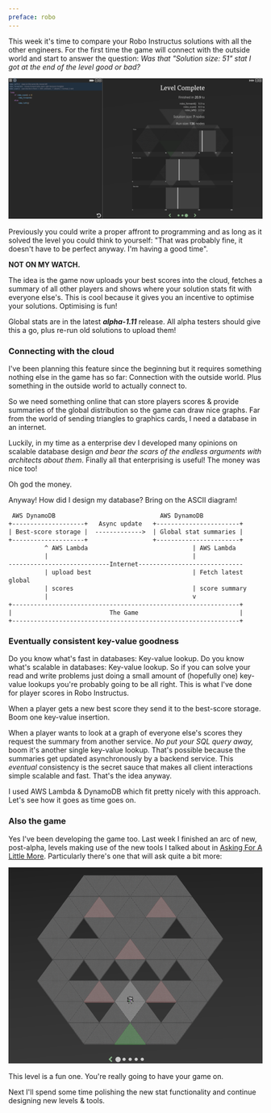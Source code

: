 ```yaml
---
preface: robo
---
```

This week it's time to compare your Robo Instructus solutions with all the other engineers. For the first time the game will connect with the outside world and start to answer the question: _Was that "Solution size: 51" stat I got at the end of the level good or bad?_

![](/assets/2018-02-24/graphs.png "Global stat graphs v1")

Previously you could write a proper affront to programming and as long as it solved the level you could think to yourself: "That was probably fine, it doesn't have to be perfect anyway. I'm having a good time".

**NOT ON MY WATCH.**

The idea is the game now uploads your best scores into the cloud, fetches a summary of all other players and shows where your solution stats fit with everyone else's. This is cool because it gives you an incentive to optimise your solutions. Optimising is fun!

Global stats are in the latest ***alpha-1.11*** release. All alpha testers should give this a go, plus re-run old solutions to upload them!

### Connecting with the cloud
I've been planning this feature since the beginning but it requires something nothing else in the game has so far: Connection with the outside world. Plus something in the outside world to actually connect to.

So we need something online that can store players scores & provide summaries of the global distribution so the game can draw nice graphs. Far from the world of sending triangles to graphics cards, I need a database in an internet.

Luckily, in my time as a enterprise dev I developed many opinions on scalable database design _and bear the scars of the endless arguments with architects about them_. Finally all that enterprising is useful! The money was nice too!

Oh god the money.

Anyway! How did I design my database? Bring on the ASCII diagram!

```
 AWS DynamoDB                             AWS DynamoDB
+--------------------+   Async update   +-----------------------+
| Best-score storage |  ------------->  | Global stat summaries |
+--------------------+                  +-----------------------+
          ^ AWS Lambda                             | AWS Lambda
          |                                        |
----------------------------Internet-----------------------------
          | upload best                            | Fetch latest global
          | scores                                 | score summary
          |                                        v
+---------------------------------------------------------------+
|                           The Game                            |
+---------------------------------------------------------------+
```

### Eventually consistent key-value goodness
Do you know what's fast in databases: Key-value lookup. Do you know what's scalable in databases: Key-value lookup. So if you can solve your read and write problems just doing a small amount of (hopefully one) key-value lookups you're probably going to be all right. This is what I've done for player scores in Robo Instructus.

When a player gets a new best score they send it to the best-score storage. Boom one key-value insertion.

When a player wants to look at a graph of everyone else's scores they request the summary from another service. _No put your SQL query away,_ boom it's another single key-value lookup. That's possible because the summaries get updated asynchronously by a backend service. This _eventual_ consistency is the secret sauce that makes all client interactions simple scalable and fast. That's the idea anyway.

I used AWS Lambda & DynamoDB which fit pretty nicely with this approach. Let's see how it goes as time goes on.

### Also the game
Yes I've been developing the game too. Last week I finished an arc of new, post-alpha, levels making use of the new tools I talked about in [Asking For A Little More](http://localhost:3000/2018/02/09/asking-for-a-little-more.html). Particularly there's one that will ask quite a bit more:

![](/assets/2018-02-24/new-level.png "This level is a bit hard")

This level is a fun one. You're really going to have your game on.

Next I'll spend some time polishing the new stat functionality and continue designing new levels & tools.
